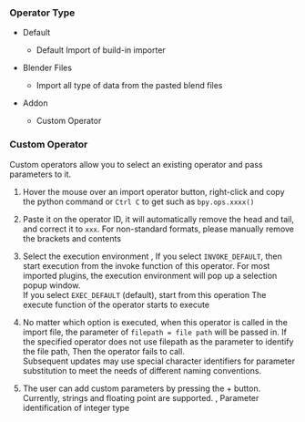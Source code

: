 ### Operator Type

+ Default
  + Default Import of build-in importer

+ Blender Files
  + Import all type of data from the pasted blend files

+ Addon
  + Custom Operator


### Custom Operator

Custom operators allow you to select an existing operator and pass parameters to it. 
1. Hover the mouse over an import operator button, right-click and copy the python command or `Ctrl C` to get such as `bpy.ops.xxxx()` 

2. Paste it on the operator ID, it will automatically remove the head and tail, and correct it to `xxx`. 
   For non-standard formats, please manually remove the brackets and contents 

3. Select the execution environment , If you select `INVOKE_DEFAULT`, then start execution from the invoke function of this operator. For most imported plugins, the execution environment will pop up a selection popup window.<br> If you select `EXEC_DEFAULT` (default), start from this operation The execute function of the operator starts to execute 

4. No matter which option is executed, when this operator is called in the import file, the parameter of `filepath = file path` will be passed in. If the specified operator does not use filepath as the parameter to identify the file path, Then the operator fails to call.<br> Subsequent updates may use special character identifiers for parameter substitution to meet the needs of different naming conventions. 

5. The user can add custom parameters by pressing the + button. Currently, strings and floating point are supported. , Parameter identification of integer type